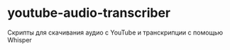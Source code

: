 # youtube-audio-transcriber
Скрипты для скачивания аудио с YouTube и транскрипции с помощью Whisper

